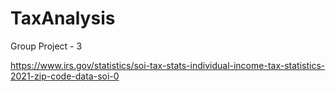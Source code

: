 # TaxAnalysis
Group Project - 3

https://www.irs.gov/statistics/soi-tax-stats-individual-income-tax-statistics-2021-zip-code-data-soi-0
